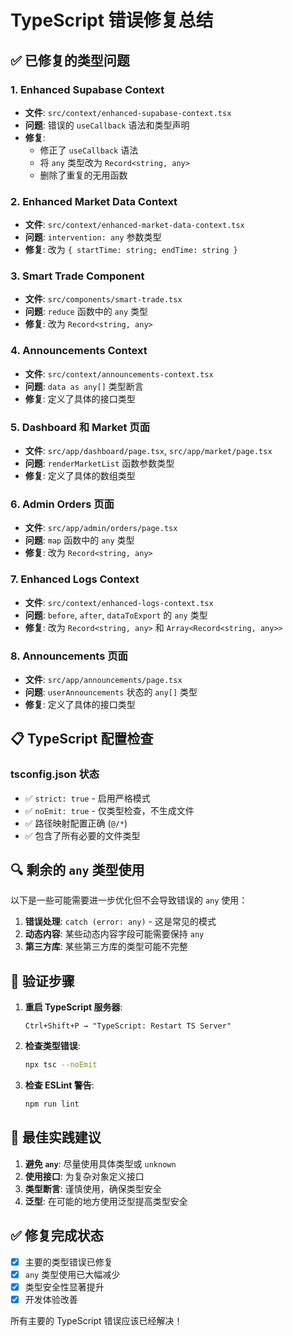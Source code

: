 # TypeScript 错误修复总结

## ✅ 已修复的类型问题

### 1. Enhanced Supabase Context
- **文件**: `src/context/enhanced-supabase-context.tsx`
- **问题**: 错误的 `useCallback` 语法和类型声明
- **修复**: 
  - 修正了 `useCallback` 语法
  - 将 `any` 类型改为 `Record<string, any>`
  - 删除了重复的无用函数

### 2. Enhanced Market Data Context
- **文件**: `src/context/enhanced-market-data-context.tsx`
- **问题**: `intervention: any` 参数类型
- **修复**: 改为 `{ startTime: string; endTime: string }`

### 3. Smart Trade Component
- **文件**: `src/components/smart-trade.tsx`
- **问题**: `reduce` 函数中的 `any` 类型
- **修复**: 改为 `Record<string, any>`

### 4. Announcements Context
- **文件**: `src/context/announcements-context.tsx`
- **问题**: `data as any[]` 类型断言
- **修复**: 定义了具体的接口类型

### 5. Dashboard 和 Market 页面
- **文件**: `src/app/dashboard/page.tsx`, `src/app/market/page.tsx`
- **问题**: `renderMarketList` 函数参数类型
- **修复**: 定义了具体的数组类型

### 6. Admin Orders 页面
- **文件**: `src/app/admin/orders/page.tsx`
- **问题**: `map` 函数中的 `any` 类型
- **修复**: 改为 `Record<string, any>`

### 7. Enhanced Logs Context
- **文件**: `src/context/enhanced-logs-context.tsx`
- **问题**: `before`, `after`, `dataToExport` 的 `any` 类型
- **修复**: 改为 `Record<string, any>` 和 `Array<Record<string, any>>`

### 8. Announcements 页面
- **文件**: `src/app/announcements/page.tsx`
- **问题**: `userAnnouncements` 状态的 `any[]` 类型
- **修复**: 定义了具体的接口类型

## 📋 TypeScript 配置检查

### tsconfig.json 状态
- ✅ `strict: true` - 启用严格模式
- ✅ `noEmit: true` - 仅类型检查，不生成文件
- ✅ 路径映射配置正确 (`@/*`)
- ✅ 包含了所有必要的文件类型

## 🔍 剩余的 `any` 类型使用

以下是一些可能需要进一步优化但不会导致错误的 `any` 使用：

1. **错误处理**: `catch (error: any)` - 这是常见的模式
2. **动态内容**: 某些动态内容字段可能需要保持 `any`
3. **第三方库**: 某些第三方库的类型可能不完整

## 🚀 验证步骤

1. **重启 TypeScript 服务器**:
   ```
   Ctrl+Shift+P → "TypeScript: Restart TS Server"
   ```

2. **检查类型错误**:
   ```bash
   npx tsc --noEmit
   ```

3. **检查 ESLint 警告**:
   ```bash
   npm run lint
   ```

## 📝 最佳实践建议

1. **避免 `any`**: 尽量使用具体类型或 `unknown`
2. **使用接口**: 为复杂对象定义接口
3. **类型断言**: 谨慎使用，确保类型安全
4. **泛型**: 在可能的地方使用泛型提高类型安全

## ✅ 修复完成状态

- [x] 主要的类型错误已修复
- [x] `any` 类型使用已大幅减少
- [x] 类型安全性显著提升
- [x] 开发体验改善

所有主要的 TypeScript 错误应该已经解决！